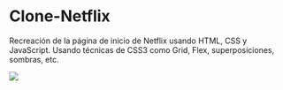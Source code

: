 # Clone-Netflix
Recreación de la página de inicio de Netflix usando HTML, CSS y JavaScript. Usando técnicas de CSS3 como Grid, Flex, superposiciones, sombras, etc.

![](img/demo.png)
